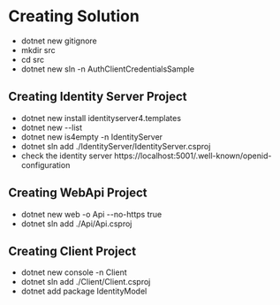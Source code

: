 # Creating Solution

* dotnet new gitignore
* mkdir src
* cd src
* dotnet new sln -n AuthClientCredentialsSample

## Creating Identity Server Project

* dotnet new install identityserver4.templates
* dotnet new --list
* dotnet new is4empty -n IdentityServer
* dotnet sln add ./IdentityServer/IdentityServer.csproj
* check the identity server https://localhost:5001/.well-known/openid-configuration

## Creating WebApi Project

* dotnet new web -o Api --no-https true
* dotnet sln add ./Api/Api.csproj

## Creating Client Project

* dotnet new console -n Client
* dotnet sln add ./Client/Client.csproj
* dotnet add package IdentityModel
